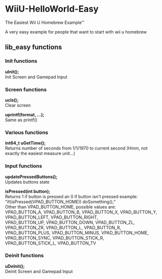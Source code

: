 # WiiU-HelloWorld-Easy  
The Easiest Wii U Homebrew Example™  
  
A very easy example for people that want to start with wii u homebrew  
  
## lib_easy functions  
### Init functions  
__uInit();__  
Init Screen and Gamepad Input  
### Screen functions  
__ucls();__  
Clear screen  
  
__uprintf(format, ...);__  
Same as printf()  
### Various functions  
__int64_t uGetTime();__  
Returns number of seconds from 1/1/1970 to current second (Hmm, not exactly the easiest measure unit...)  
### Input functions  
__updatePressedButtons();__  
Updates buttons state  
  
__isPressed(int button);__  
Returns 1 if button is pressed an 0 if button isn't pressed
example: "if(isPressed(VPAD_BUTTON_HOME)) doSomething();"  
Other than VPAD_BUTTON_HOME, possible values are:  
VPAD_BUTTON_A, VPAD_BUTTON_B, VPAD_BUTTON_X, VPAD_BUTTON_Y, VPAD_BUTTON_LEFT, VPAD_BUTTON_RIGHT,  
VPAD_BUTTON_UP, VPAD_BUTTON_DOWN, VPAD_BUTTON_ZL, VPAD_BUTTON_ZR, VPAD_BUTTON_L, VPAD_BUTTON_R,  
VPAD_BUTTON_PLUS, VPAD_BUTTON_MINUS, VPAD_BUTTON_HOME, VPAD_BUTTON_SYNC, VPAD_BUTTON_STICK_R,  
VPAD_BUTTON_STICK_L, VPAD_BUTTON_TV  
### Deinit functions  
__uDeInit();__  
Deinit Screen and Gamepad Input  
